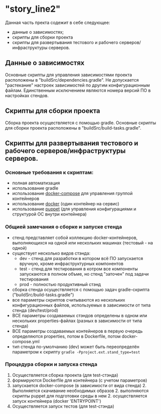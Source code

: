 # "story_line2"

Данная часть пректа содежит в себе следующее:
- данные о зависимостях;
- скрипты для сборки проекта
- скрипты для развертывания тестового и рабочего серверов/инфраструктуры серверов.

## Данные о зависимостях
Основные скрипты для управления зависимостями проекта расположены в
"buildSrc/dependencies.gradle". Не допускается "растекание" настроек зависимостей по другим конфигурационным файлам. Единственным исключением являются номера версий ПО в
настройках стендов.
## Скрипты для сборки проекта
Сборка проекта осуществляется с помощью gradle. Основные скрипты для сборки
проекта расположены в "buildSrc/build-tasks.gradle".

## Скрипты для развертывания тестового и рабочего серверов/инфраструктуры серверов.
### Основные требования к скриптам:
- полная автоматизация
- использование gradle
- использование [docker-compose](https://docs.docker.com/compose/) для управления
группой контейнеров
- использование [docker](https://docs.docker.com/) (один контейнер на сервис)
- использование [puppet](https://puppet.com/) (для управления конфигурациями и
 структурой ОС внутри контейнера)

### Общией замечания о сборке и запуске стенда
- стенд представляет собой коллекцию docker-контейнеров,
выполняющихся на одной или нескольких машинах (тестовый - на одной)
- существует несколько видов стэнда:
	* dev - стенд для разработки в котором всё ПО запускается вручную, кроме
	инфраструктурных компонентов
	* test - стенд для тестирования в котром все компоненты запускаются в полном
	объме, но стенд "заточен" под задачи тестирования
	* prod - полностью продуктивный стэнд
- сборка стенда осуществляется с помощью задач gradle-скрипта
("buildSrc/build-tasks.gradle")
- все параметры скриптов считываются из нескольких конфигурационных файлов,
используемых в зависимости от типа стенда (dev/test/prod)
- ВСЕ параметры создаваемых стэндов определены в одном или нескольких
properties-файлах (разных в зависимости от типа стенда)
- ВСЕ параметры создаваемых контейнеров в первую очередь определяются properties,
потом в Dockerfile, потом docker-compose.yml
- тип стенда по-умолчанию (dev) может быть переопределён параметром к скрипту
`gradle -Pproject.ext.stand_type=test`

### Процедура сборки и запуска стенда
1. Осуществляется сборка проекта (для test-стэнда)
1. формируются Dockerfile для контейнера (с учетом параметров)
1. запускается docker-compose (в зависимости от вида стенда)
	2. Выполняется скачивание необходимых образов
	2. выполняются скрипты puppet для подготовки среды в нем
	2. осуществляется запуск контейнера (docker 'ENTRYPOINT')
1. Осуществляется запуск тестов (для test-стэнда)
